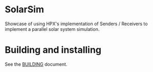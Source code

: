 # SolarSim

Showcase of using HPX's implementation of Senders / Receivers to implement a parallel solar system simulation.

# Building and installing

See the [BUILDING](BUILDING.md) document.
